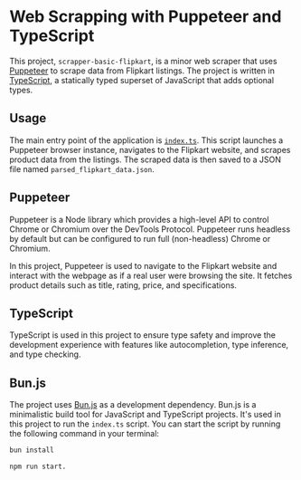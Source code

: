 # Web Scrapping with Puppeteer and TypeScript

This project, `scrapper-basic-flipkart`, is a minor web scraper that uses [Puppeteer](https://pptr.dev/) to scrape data from Flipkart listings. The project is written in [TypeScript](https://www.typescriptlang.org/), a statically typed superset of JavaScript that adds optional types.

## Usage

The main entry point of the application is [`index.ts`](index.ts). This script launches a Puppeteer browser instance, navigates to the Flipkart website, and scrapes product data from the listings. The scraped data is then saved to a JSON file named `parsed_flipkart_data.json`.

## Puppeteer

Puppeteer is a Node library which provides a high-level API to control Chrome or Chromium over the DevTools Protocol. Puppeteer runs headless by default but can be configured to run full (non-headless) Chrome or Chromium.

In this project, Puppeteer is used to navigate to the Flipkart website and interact with the webpage as if a real user were browsing the site. It fetches product details such as title, rating, price, and specifications.

## TypeScript

TypeScript is used in this project to ensure type safety and improve the development experience with features like autocompletion, type inference, and type checking.

## Bun.js

The project uses [Bun.js](https://github.com/bunjs/bun) as a development dependency. Bun.js is a minimalistic build tool for JavaScript and TypeScript projects. It's used in this project to run the `index.ts` script. You can start the script by running the following command in your terminal:

```sh
bun install
```

```sh
npm run start.
```

